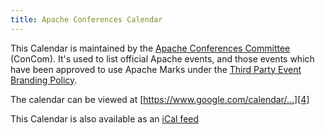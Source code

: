 ```yaml
---
title: Apache Conferences Calendar
---
```


This Calendar is maintained by the [Apache Conferences Committee][1] (ConCom). It's used to list official Apache events, and
those events which have been approved to use Apache Marks under the [Third Party Event Branding Policy][2].

The calendar can be viewed at [https://www.google.com/calendar/...][4]

This Calendar is also available as an [iCal feed][3]


  [1]: https://www.apache.org/foundation/conferences.html
  [2]: https://www.apache.org/foundation/marks/events.html
  [3]: https://www.google.com/calendar/ical/nerseigospses068jd57bk5ar8%40group.calendar.google.com/public/basic.ics
  [4]: https://www.google.com/calendar/embed?src=nerseigospses068jd57bk5ar8%40group.calendar.google.com&ctz=UTC
